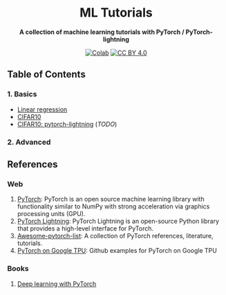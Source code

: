 <div align="center">
  
# ML Tutorials

**A collection of machine learning tutorials with PyTorch / PyTorch-lightning**

[![Colab](https://colab.research.google.com/assets/colab-badge.svg)](https://colab.research.google.com/github/lento234/ml-tutorials/blob/main/index.ipynb)
[![CC BY 4.0][cc-by-shield]][cc-by]
</div>

## Table of Contents

### 1. Basics

- [Linear regression](01-basics/linear_regression.ipynb)
- [CIFAR10](01-basics/CIFAR10.ipynb)
- [CIFAR10: pytorch-lightning](01-basics/CIFAR10_pytorch_lightning.ipynb) (*TODO*)

### 2. Advanced

## References

### Web 

1. [PyTorch](https://pytorch.org): PyTorch is an open source machine learning library with functionality similar to NumPy with strong acceleration via graphics processing units (GPU).
2. [PyTorch Lightning](https://www.pytorchlightning.ai): PyTorch Lightning is an open-source Python library that provides a high-level interface for PyTorch.
3. [Awesome-pytorch-list](https://github.com/bharathgs/Awesome-pytorch-list): A collection of PyTorch references, literature, tutorials.
4. [PyTorch on Google TPU](https://github.com/pytorch/xla): Github examples for PyTorch on Google TPU

### Books

1. [Deep learning with PyTorch](https://www.manning.com/books/deep-learning-with-pytorch)

[cc-by]: http://creativecommons.org/licenses/by/4.0/
[cc-by-image]: https://i.creativecommons.org/l/by/4.0/88x31.png
[cc-by-shield]: https://img.shields.io/badge/License-CC%20BY%204.0-lightgrey.svg
